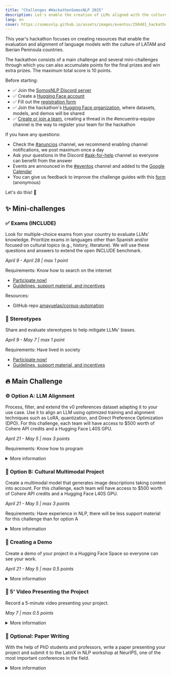 ```yaml
---
title: "Challenges #HackathonSomosNLP 2025"
description: Let's enable the creation of LLMs aligned with the culture of LATAM and the Iberian Peninsula.
lang: en
cover: https://somosnlp.github.io/assets/images/eventos/250401_hackathon_sinfecha.jpg
---
```


This year's hackathon focuses on creating resources that enable the evaluation and alignment of language models with the culture of LATAM and Iberian Peninsula countries.

The hackathon consists of a main challenge and several mini-challenges through which you can also accumulate points for the final prizes and win extra prizes. The maximum total score is 10 points.

Before starting:
- ✅ Join the [SomosNLP Discord server](https://discord.com/invite/my8w7JUxZR)
- ✅ Create a [Hugging Face account](https://huggingface.co/join)
- ✅ Fill out the [registration form](https://forms.gle/amMtcsYM5TuNMzKR6)
- ✅ Join the hackathon's [Hugging Face organization](https://huggingface.co/organizations/somosnlp-hackathon-2025/share/BMALwncoPyZLRdPuzwugnsDzXHsbLnjjGD), where datasets, models, and demos will be shared
- ✅ [Create or join a team](https://discord.com/channels/938134488670675055/1082369575666073611), creating a thread in the #encuentra-equipo channel is the way to register your team for the hackathon

If you have any questions:
- Check the [#anuncios](https://discord.com/channels/938134488670675055/944255490748207115) channel, we recommend enabling channel notifications, we post maximum once a day
- Ask your questions in the Discord [#ask-for-help](https://discord.com/channels/938134488670675055/1051997272356966430) channel so everyone can benefit from the answer
- Events are announced in the [#eventos](https://discord.com/channels/938134488670675055/939934987581534228) channel and added to the [Google Calendar](https://calendar.google.com/calendar/u/0?cid=ZWM3MGZhODIzNmYyNzBlMTYwYzFiMjdhNDgzZWMyMjA1ZjQwYzUyN2E5N2MwZTJhZmY0OTcwZDZmZjBkYzQyMEBncm91cC5jYWxlbmRhci5nb29nbGUuY29t)
- You can give us feedback to improve the challenge guides with this [form](https://forms.gle/LjQBb8B3XGqPs8Ws9) (anonymous)

Let's do this! 🚀


## ✨ Mini-challenges

### ✅ Exams (INCLUDE)

Look for multiple-choice exams from your country to evaluate LLMs' knowledge. Prioritize exams in languages other than Spanish and/or focused on cultural topics (e.g., history, literature). We will use these questions and answers to extend the open INCLUDE benchmark.

*April 9 - April 28 | max 1 point*

Requirements: Know how to search on the internet

- [Participate now!](https://docs.google.com/spreadsheets/d/1QLPQ7gah9yzG3-1BPIw5Jp994Rz8L_yZT8obgWH8S2Y)
- [Guidelines, support material, and incentives](https://somosnlp.org/en/hackathon/retos/include)

Resources:
- GitHub repo [amayuelas/corpus-automation](https://github.com/amayuelas/corpus-automation)


### 👀 Stereotypes

Share and evaluate stereotypes to help mitigate LLMs' biases.

*April 9 - May 7 | max 1 point*

Requirements: Have lived in society

- [Participate now!](https://ediadev.ngrok.app/)
- [Guidelines, support material, and incentives](https://somosnlp.org/en/hackathon/retos/estereotipos)


## 🔥 Main Challenge

### ⚙️ Option A: LLM Alignment

Process, filter, and extend the v0 preferences dataset adapting it to your use case. Use it to align an LLM using optimized training and alignment techniques such as LoRA, quantization, and Direct Preference Optimization (DPO). For this challenge, each team will have access to $500 worth of Cohere API credits and a Hugging Face L40S GPU.

*April 21 - May 5 | max 3 points*

Requirements: Know how to program

<details>
<summary>More information</summary>

Guidelines and support material:
- Example notebook for aligning an LLM with DPO

Incentives:
- Add up to 3 points to your team's total score

Many thanks to:
- Cohere: API credits worth $500 for each team
- Hugging Face: L40S GPUs for each team (L40S = 8 vCPU, 62 GB RAM, 48 GB VRAM)

</details>

### 🎨 Option B: Cultural Multimodal Project

Create a multimodal model that generates image descriptions taking context into account. For this challenge, each team will have access to $500 worth of Cohere API credits and a Hugging Face L40S GPU.

*April 21 - May 5 | max 3 points*

Requirements: Have experience in NLP, there will be less support material for this challenge than for option A

<details>
<summary>More information</summary>

Guidelines and support material:
- Example notebook for training an image description generation model

Incentives:
- Add up to 3 points to your team's total score

Many thanks to:
- Cohere: API credits worth $500 for each team
- Hugging Face: L40S GPUs for each team (L40S = 8 vCPU, 62 GB RAM, 48 GB VRAM)

</details>

### 🎥 Creating a Demo

Create a demo of your project in a Hugging Face Space so everyone can see your work.

*April 21 - May 5 | max 0.5 points*

<details>
<summary>More information</summary>

Guidelines and support material:
- Example code for creating a demo on Hugging Face

Incentives:
- Add up to 0.5 points to your team's total score
- Best 2 or 3 demos = ZeroGPU time extension
- Required to consider the project finished and be eligible for prizes

Many thanks to:
- Hugging Face: ZeroGPU for demos

</details>

### 🎥 5' Video Presenting the Project

Record a 5-minute video presenting your project.

*May 7 | max 0.5 points*

<details>
<summary>More information</summary>

Guidelines and support material:
- Recommendations for creating a presentation

Incentives:
- Add up to 0.5 points to your team's total score
- Required by Mistral to give credits to the winning team
- Required to consider the project finished and be eligible for prizes

</details>

### 📝 Optional: Paper Writing

With the help of PhD students and professors, write a paper presenting your project and submit it to the LatinX in NLP workshop at NeurIPS, one of the most important conferences in the field.

<details>
<summary>More information</summary>

Incentives:
- Gain research experience
- If your paper is accepted, you'll have the opportunity to travel to Vancouver to present it!

Many thanks to:
- LatinX in AI: Mentoring for paper writing

</details>
